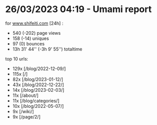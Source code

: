 # 26/03/2023 04:19 - Umami report
for www.shifeiti.com [24h] :

 - 540 (-202) page views
 - 158 (-14) uniques
 - 97 (0) bounces
 - 13h 31' 44'' (-3h 9' 55'') totaltime


top 10 urls:
 - 129x [/blog/2022-12-09/]
 - 115x [/]
 - 82x [/blog/2023-01-12/]
 - 43x [/blog/2022-12-22/]
 - 14x [/blog/2023-02-03/]
 - 11x [/about/]
 - 11x [/blog/categories/]
 - 10x [/blog/2022-05-07/]
 - 9x [/wiki/]
 - 9x [/page/2/]


